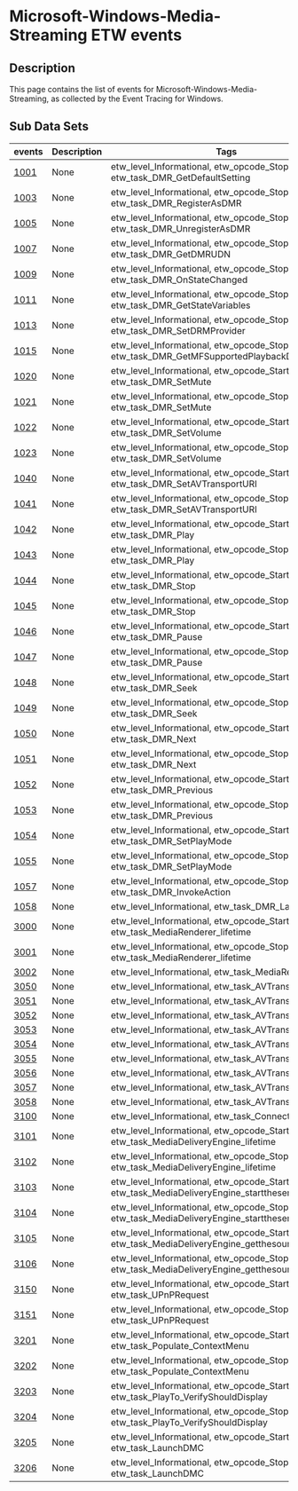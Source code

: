 # Microsoft-Windows-Media-Streaming ETW events

## Description
This page contains the list of events for Microsoft-Windows-Media-Streaming, as collected by the Event Tracing for Windows.

## Sub Data Sets
|events|Description|Tags|
|---|---|---|
|[1001](events/event-1001.md)|None|etw_level_Informational, etw_opcode_Stop, etw_task_DMR_GetDefaultSetting|
|[1003](events/event-1003.md)|None|etw_level_Informational, etw_opcode_Stop, etw_task_DMR_RegisterAsDMR|
|[1005](events/event-1005.md)|None|etw_level_Informational, etw_opcode_Stop, etw_task_DMR_UnregisterAsDMR|
|[1007](events/event-1007.md)|None|etw_level_Informational, etw_opcode_Stop, etw_task_DMR_GetDMRUDN|
|[1009](events/event-1009.md)|None|etw_level_Informational, etw_opcode_Stop, etw_task_DMR_OnStateChanged|
|[1011](events/event-1011.md)|None|etw_level_Informational, etw_opcode_Stop, etw_task_DMR_GetStateVariables|
|[1013](events/event-1013.md)|None|etw_level_Informational, etw_opcode_Stop, etw_task_DMR_SetDRMProvider|
|[1015](events/event-1015.md)|None|etw_level_Informational, etw_opcode_Stop, etw_task_DMR_GetMFSupportedPlaybackDLNAProfiles|
|[1020](events/event-1020.md)|None|etw_level_Informational, etw_opcode_Start, etw_task_DMR_SetMute|
|[1021](events/event-1021.md)|None|etw_level_Informational, etw_opcode_Stop, etw_task_DMR_SetMute|
|[1022](events/event-1022.md)|None|etw_level_Informational, etw_opcode_Start, etw_task_DMR_SetVolume|
|[1023](events/event-1023.md)|None|etw_level_Informational, etw_opcode_Stop, etw_task_DMR_SetVolume|
|[1040](events/event-1040.md)|None|etw_level_Informational, etw_opcode_Start, etw_task_DMR_SetAVTransportURI|
|[1041](events/event-1041.md)|None|etw_level_Informational, etw_opcode_Stop, etw_task_DMR_SetAVTransportURI|
|[1042](events/event-1042.md)|None|etw_level_Informational, etw_opcode_Start, etw_task_DMR_Play|
|[1043](events/event-1043.md)|None|etw_level_Informational, etw_opcode_Stop, etw_task_DMR_Play|
|[1044](events/event-1044.md)|None|etw_level_Informational, etw_opcode_Start, etw_task_DMR_Stop|
|[1045](events/event-1045.md)|None|etw_level_Informational, etw_opcode_Stop, etw_task_DMR_Stop|
|[1046](events/event-1046.md)|None|etw_level_Informational, etw_opcode_Start, etw_task_DMR_Pause|
|[1047](events/event-1047.md)|None|etw_level_Informational, etw_opcode_Stop, etw_task_DMR_Pause|
|[1048](events/event-1048.md)|None|etw_level_Informational, etw_opcode_Start, etw_task_DMR_Seek|
|[1049](events/event-1049.md)|None|etw_level_Informational, etw_opcode_Stop, etw_task_DMR_Seek|
|[1050](events/event-1050.md)|None|etw_level_Informational, etw_opcode_Start, etw_task_DMR_Next|
|[1051](events/event-1051.md)|None|etw_level_Informational, etw_opcode_Stop, etw_task_DMR_Next|
|[1052](events/event-1052.md)|None|etw_level_Informational, etw_opcode_Start, etw_task_DMR_Previous|
|[1053](events/event-1053.md)|None|etw_level_Informational, etw_opcode_Stop, etw_task_DMR_Previous|
|[1054](events/event-1054.md)|None|etw_level_Informational, etw_opcode_Start, etw_task_DMR_SetPlayMode|
|[1055](events/event-1055.md)|None|etw_level_Informational, etw_opcode_Stop, etw_task_DMR_SetPlayMode|
|[1057](events/event-1057.md)|None|etw_level_Informational, etw_opcode_Stop, etw_task_DMR_InvokeAction|
|[1058](events/event-1058.md)|None|etw_level_Informational, etw_task_DMR_LastChange|
|[3000](events/event-3000.md)|None|etw_level_Informational, etw_opcode_Start, etw_task_MediaRenderer_lifetime|
|[3001](events/event-3001.md)|None|etw_level_Informational, etw_opcode_Stop, etw_task_MediaRenderer_lifetime|
|[3002](events/event-3002.md)|None|etw_level_Informational, etw_task_MediaRenderer|
|[3050](events/event-3050.md)|None|etw_level_Informational, etw_task_AVTransport|
|[3051](events/event-3051.md)|None|etw_level_Informational, etw_task_AVTransport|
|[3052](events/event-3052.md)|None|etw_level_Informational, etw_task_AVTransport|
|[3053](events/event-3053.md)|None|etw_level_Informational, etw_task_AVTransport|
|[3054](events/event-3054.md)|None|etw_level_Informational, etw_task_AVTransport|
|[3055](events/event-3055.md)|None|etw_level_Informational, etw_task_AVTransport|
|[3056](events/event-3056.md)|None|etw_level_Informational, etw_task_AVTransport|
|[3057](events/event-3057.md)|None|etw_level_Informational, etw_task_AVTransport|
|[3058](events/event-3058.md)|None|etw_level_Informational, etw_task_AVTransport|
|[3100](events/event-3100.md)|None|etw_level_Informational, etw_task_ConnectionManager|
|[3101](events/event-3101.md)|None|etw_level_Informational, etw_opcode_Start, etw_task_MediaDeliveryEngine_lifetime|
|[3102](events/event-3102.md)|None|etw_level_Informational, etw_opcode_Stop, etw_task_MediaDeliveryEngine_lifetime|
|[3103](events/event-3103.md)|None|etw_level_Informational, etw_opcode_Start, etw_task_MediaDeliveryEngine_starttheserver|
|[3104](events/event-3104.md)|None|etw_level_Informational, etw_opcode_Stop, etw_task_MediaDeliveryEngine_starttheserver|
|[3105](events/event-3105.md)|None|etw_level_Informational, etw_opcode_Start, etw_task_MediaDeliveryEngine_getthesourcemetadata|
|[3106](events/event-3106.md)|None|etw_level_Informational, etw_opcode_Stop, etw_task_MediaDeliveryEngine_getthesourcemetadata|
|[3150](events/event-3150.md)|None|etw_level_Informational, etw_opcode_Start, etw_task_UPnPRequest|
|[3151](events/event-3151.md)|None|etw_level_Informational, etw_opcode_Stop, etw_task_UPnPRequest|
|[3201](events/event-3201.md)|None|etw_level_Informational, etw_opcode_Start, etw_task_Populate_ContextMenu|
|[3202](events/event-3202.md)|None|etw_level_Informational, etw_opcode_Stop, etw_task_Populate_ContextMenu|
|[3203](events/event-3203.md)|None|etw_level_Informational, etw_opcode_Start, etw_task_PlayTo_VerifyShouldDisplay|
|[3204](events/event-3204.md)|None|etw_level_Informational, etw_opcode_Stop, etw_task_PlayTo_VerifyShouldDisplay|
|[3205](events/event-3205.md)|None|etw_level_Informational, etw_opcode_Start, etw_task_LaunchDMC|
|[3206](events/event-3206.md)|None|etw_level_Informational, etw_opcode_Stop, etw_task_LaunchDMC|
